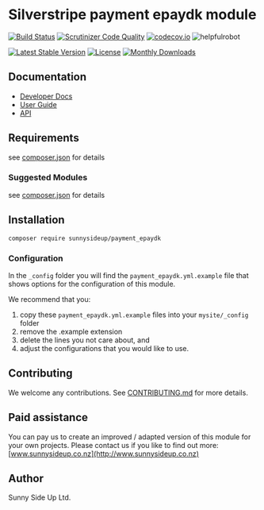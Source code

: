 # Silverstripe payment epaydk module
[![Build Status](https://travis-ci.org/sunnysideup/silverstripe-payment_epaydk.svg?branch=master)](https://travis-ci.org/sunnysideup/silverstripe-payment_epaydk)
[![Scrutinizer Code Quality](https://scrutinizer-ci.com/g/sunnysideup/silverstripe-payment_epaydk/badges/quality-score.png?b=master)](https://scrutinizer-ci.com/g/sunnysideup/silverstripe-payment_epaydk/?branch=master)
[![codecov.io](https://codecov.io/github/sunnysideup/silverstripe-payment_epaydk/coverage.svg?branch=master)](https://codecov.io/github/sunnysideup/silverstripe-payment_epaydk?branch=master)
![helpfulrobot](https://helpfulrobot.io/sunnysideup/payment_epaydk/badge)

[![Latest Stable Version](https://poser.pugx.org/sunnysideup/payment_epaydk/version)](https://packagist.org/packages/sunnysideup/payment_epaydk)
[![License](https://poser.pugx.org/sunnysideup/payment_epaydk/license)](https://packagist.org/packages/sunnysideup/payment_epaydk)
[![Monthly Downloads](https://poser.pugx.org/sunnysideup/payment_epaydk/d/monthly)](https://packagist.org/packages/sunnysideup/payment_epaydk)


## Documentation



 * [Developer Docs](docs/en/INDEX.md)
 * [User Guide](docs/en/userguide.md)
 * [API](http://ssmods.com/apis/payment_epaydk/docs/en/api/)

## Requirements



see [composer.json](composer.json) for details

### Suggested Modules



see [composer.json](composer.json) for details


## Installation


```
composer require sunnysideup/payment_epaydk
```

### Configuration



In the `_config` folder you will find the `payment_epaydk.yml.example`
file that shows options for the configuration of this module.

We recommend that you:

  1. copy these `payment_epaydk.yml.example` files into your
`mysite/_config` folder
  2. remove the .example extension
  3. delete the lines you not care about, and
  4. adjust the configurations that you would like to use.


## Contributing



We welcome any contributions. See [CONTRIBUTING.md](CONTRIBUTING.md) for more details.

## Paid assistance



You can pay us to create an improved / adapted version of this module for your own projects.  Please contact us if you like to find out more: [www.sunnysideup.co.nz](http://www.sunnysideup.co.nz)

## Author



Sunny Side Up Ltd.
